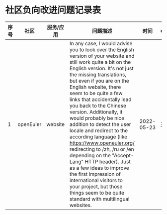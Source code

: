  # 社区负向改进问题记录表
 
|序号|社区|服务/应用|问题描述|时间|owner|
|--|--|--|--|--|--|
| 1 |openEuler | website| In any case, I would advise you to look over the English version of your website and still work quite a bit on the English version. It's not just the missing translations, but even if you are on the English website, there seem to be quite a few links that accidentally lead you back to the Chinese version. Additionally, it would probably be nice addition to detect the user locale and redirect to the according language (like https://www.openeuler.org/ redirecting to /zh, /ru or /en depending on the "Accept-Lang" HTTP header). Just as a few ideas to improve the first impression of international visitors to your project, but those things seem to be quite standard with multilingual websites. |2022-05-23| 王杏 |
